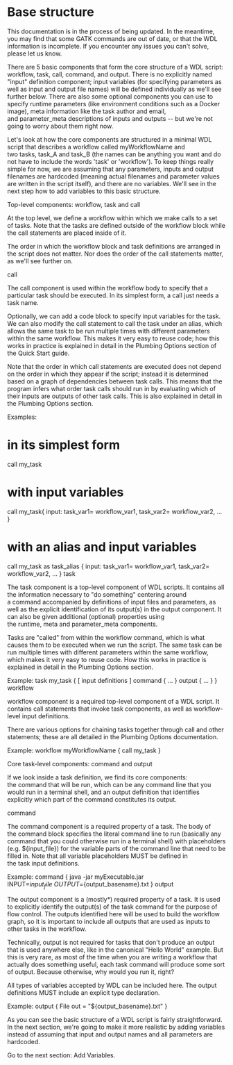 # Base structure
This documentation is in the process of being updated. In the meantime, you may find that some GATK commands are out of date, or that the WDL information is incomplete. If you encounter any issues you can't solve, please let us know.

There are 5 basic components that form the core structure of a WDL script: workflow, task, call, command, and output. There is no explicitly named "input" definition component; input variables (for specifying parameters as well as input and output file names) will be defined individually as we'll see further below. There are also some optional components you can use to specify runtime parameters (like environment conditions such as a Docker image), meta information like the task author and email, and parameter_meta descriptions of inputs and outputs -- but we're not going to worry about them right now.

Let's look at how the core components are structured in a minimal WDL script that describes a workflow called myWorkflowName and two tasks, task_A and task_B (the names can be anything you want and do not have to include the words 'task' or 'workflow'). To keep things really simple for now, we are assuming that any parameters, inputs and output filenames are hardcoded (meaning actual filenames and parameter values are written in the script itself), and there are no variables. We'll see in the next step how to add variables to this basic structure.



Top-level components: workflow, task and call

At the top level, we define a workflow within which we make calls to a set of tasks. Note that the tasks are defined outside of the workflow block while the call statements are placed inside of it.

The order in which the workflow block and task definitions are arranged in the script does not matter. Nor does the order of the call statements matter, as we'll see further on.

call

The call component is used within the workflow body to specify that a particular task should be executed. In its simplest form, a call just needs a task name.

Optionally, we can add a code block to specify input variables for the task. We can also modify the call statement to call the task under an alias, which allows the same task to be run multiple times with different parameters within the same workflow. This makes it very easy to reuse code; how this works in practice is explained in detail in the Plumbing Options section of the Quick Start guide.

Note that the order in which call statements are executed does not depend on the order in which they appear if the script; instead it is determined based on a graph of dependencies between task calls. This means that the program infers what order task calls should run in by evaluating which of their inputs are outputs of other task calls. This is also explained in detail in the Plumbing Options section.

Examples:
# in its simplest form 
call my_task

# with input variables
call my_task{
    input: task_var1= workflow_var1, task_var2= workflow_var2, ...
}

# with an alias and input variables
call my_task as task_alias {
    input: task_var1= workflow_var1, task_var2= workflow_var2, ...
}
task

The task component is a top-level component of WDL scripts. It contains all the information necessary to "do something" centering around a command accompanied by definitions of input files and parameters, as well as the explicit identification of its output(s) in the output component. It can also be given additional (optional) properties using the runtime, meta and parameter_meta components.

Tasks are "called" from within the workflow command, which is what causes them to be executed when we run the script. The same task can be run multiple times with different parameters within the same workflow, which makes it very easy to reuse code. How this works in practice is explained in detail in the Plumbing Options section.

Example:
task my_task {
    [ input definitions ]
    command { ... }
    output { ... }
}
workflow

workflow component is a required top-level component of a WDL script. It contains call statements that invoke task components, as well as workflow-level input definitions.

There are various options for chaining tasks together through call and other statements; these are all detailed in the Plumbing Options documentation.

Example:
workflow myWorkflowName {
    call my_task
}


Core task-level components: command and output

If we look inside a task definition, we find its core components: the command that will be run, which can be any command line that you would run in a terminal shell, and an output definition that identifies explicitly which part of the command constitutes its output.

command

The command component is a required property of a task. The body of the command block specifies the literal command line to run (basically any command that you could otherwise run in a terminal shell) with placeholders (e.g. ${input_file}) for the variable parts of the command line that need to be filled in. Note that all variable placeholders MUST be defined in the task input definitions.

Example:
command {
    java -jar myExecutable.jar \
        INPUT=${input_file} \
        OUTPUT=${output_basename}.txt
}
output

The output component is a (mostly*) required property of a task. It is used to explicitly identify the output(s) of the task command for the purpose of flow control. The outputs identified here will be used to build the workflow graph, so it is important to include all outputs that are used as inputs to other tasks in the workflow.

Technically, output is not required for tasks that don't produce an output that is used anywhere else, like in the canonical "Hello World" example. But this is very rare, as most of the time when you are writing a workflow that actually does something useful, each task command will produce some sort of output. Because otherwise, why would you run it, right?

All types of variables accepted by WDL can be included here. The output definitions MUST include an explicit type declaration.

Example:
output {
    File out = "${output_basename}.txt"
}

As you can see the basic structure of a WDL script is fairly straightforward. In the next section, we're going to make it more realistic by adding variables instead of assuming that input and output names and all parameters are hardcoded.

Go to the next section: Add Variables.